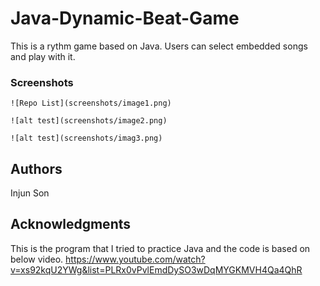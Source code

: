 # Java-Dynamic-Beat-Game

This is a rythm game based on Java. Users can select embedded songs and play with it. 


### Screenshots


```
![Repo List](screenshots/image1.png)
```
```
![alt test](screenshots/image2.png)
```
```
![alt test](screenshots/imag3.png)
```

## Authors
Injun Son


## Acknowledgments
This is the program that I tried to practice Java and the code is based on below video.
https://www.youtube.com/watch?v=xs92kqU2YWg&list=PLRx0vPvlEmdDySO3wDqMYGKMVH4Qa4QhR
